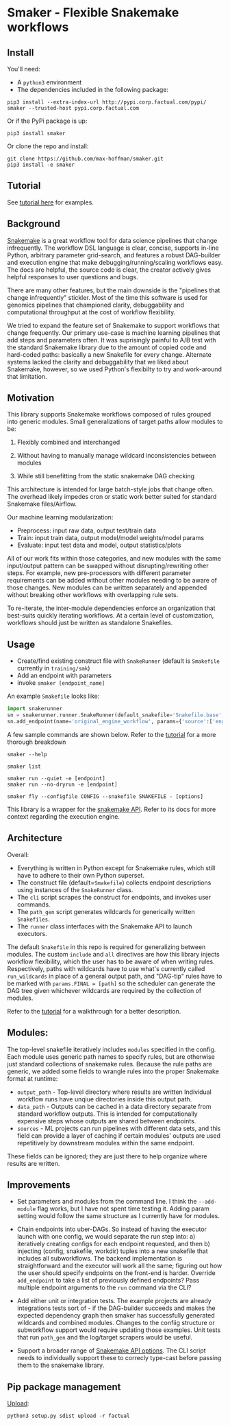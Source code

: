 # Smaker - Flexible Snakemake workflows

## Install
You'll need:
+ A `python3` environment
+ The dependencies included in the following package:
```
pip3 install --extra-index-url http://pypi.corp.factual.com/pypi/ smaker --trusted-host pypi.corp.factual.com
```

Or if the PyPi package is up:
```
pip3 install smaker
```

Or clone the repo and install:
```
git clone https://github.com/max-hoffman/smaker.git
pip3 install -e smaker
```

## Tutorial
See [tutorial here](examples/tutorial.md) for examples.

## Background
[Snakemake](https://snakemake.readthedocs.io/en/stable/) is a great
workflow tool for data science pipelines that change infrequently.
The workflow DSL language is clear, concise, supports in-line Python,
arbitrary parameter grid-search, and features a robust DAG-builder 
and execution engine that make debugging/running/scaling workflows easy. The docs
are helpful, the source code is clear, the creator actively gives
helpful responses to user questions and bugs.

There are many other features, but the main downside is the "pipelines that change
infrequently" stickler. Most of the time this software is used for
genomics pipelines that championed clarity, debuggability and computational
throughput at the cost of workflow flexibility.

We tried to expand the feature set of Snakemake to support workflows
that change frequently. Our primary use-case is machine learning pipelines
that add steps and parameters often. It was suprisingly painful to
A/B test with the standard Snakemake library due to the amount of copied
code and hard-coded paths: basically a new Snakefile for every change.
Alternate systems lacked the clarity and debuggability that we liked about
Snakemake, however, so we used Python's flexibilty to try and work-around
that limitation.

## Motivation
This library supports Snakemake workflows composed of
rules grouped into generic modules. Small generalizations of
target paths allow modules to be:

1) Flexibly combined and interchanged

2) Without having to manually manage wildcard inconsistencies between
modules

3) While still benefitting from the static snakemake DAG checking

This architecture is intended for large batch-style jobs that 
change often. The overhead likely impedes cron or static work
better suited for standard Snakemake files/Airflow.

Our machine learning modularization:

+ Preprocess: input raw data, output test/train data
+ Train: input train data, output model/model weights/model params
+ Evaluate: input test data and model, output statistics/plots

All of our work fits within those categories, and new
modules with the same input/output pattern can be swapped 
without disrupting/rewriting other steps. For example, new pre-processors with different 
parameter requirements can be added without other modules needing to be
aware of those changes. New modules can be written separately and
 appended without breaking other workflows with overlapping rule sets.

To re-iterate, the inter-module dependencies enforce an organization that 
best-suits quickly iterating workflows. At a
certain level of customization, workflows should just be written 
as standalone Snakefiles.

## Usage

+ Create/find existing construct file with `SnakeRunner` (default is
    `Smakefile` currently in `training/smk`)
+ Add an endpoint with parameters
+ invoke `smaker [endpoint_name]`

An example `Smakefile` looks like:
```python
import snakerunner
sn = snakerunner.runner.SnakeRunner(default_snakefile='Snakefile.base', default_config='conf/original')
sn.add_endpoint(name='original_engine_workflow', params={'source':['engine']})
```

A few sample commands are shown below. Refer to the
[tutorial](examples/tutorial.md) for a more thorough breakdown
```
smaker --help

smaker list

smaker run --quiet -e [endpoint]
smaker run --no-dryrun -e [endpoint]

smaker fly --configfile CONFIG --snakefile SNAKEFILE - [options]

```

This library is a wrapper for the [snakemake
API](https://snakemake.readthedocs.io/en/stable/api_reference/snakemake.html). 
Refer to its docs for more context regarding the execution engine.


## Architecture

Overall:

+ Everything is written in Python except for Snakemake rules, which
    still have to adhere to their own Python superset.
+ The construct file (default=`Smakefile`) collects endpoint
    descriptions using instances of the `SnakeRunner` class.
+ The `cli` script scrapes the construct for endpoints, and invokes
    user commands.
+ The `path_gen` script generates wildcards for generically written
    `Snakefiles`.
+ The `runner` class interfaces with the Snakemake API to launch
    executors.

The default `Snakefile` in this repo is required for generalizing
between modules. The custom `include` and `all` directives are how this
library injects workflow flexibility, which the user has to be aware of
when writing rules. Respectively, paths with wildcards have to use
what's currently called `run_wildcards` in place of a general output
path, and "DAG-tip" rules have to be marked with `params.FINAL =
[path]` so the scheduler can generate the DAG tree given whichever
wildcards are required by the collection of modules.

Refer to the [tutorial](examples/tutorial.md) for a walkthrough
for a better description.

## Modules:
The top-level snakefile iteratively includes `modules` specified in the config. 
Each module uses generic path names to specify rules, but are otherwise
just standard collections of snakemake rules. Because the rule paths are
generic, we added some fields to wrangle rules into the proper
Snakemake format at runtime:

+ `output_path` - Top-level directory where results are written
    Individual workflow runs have unqiue directories inside
    this output path.
+ `data_path` - Outputs can be cached in a data directory separate from 
    standard workflow outputs. This is intended for computationally expensive steps whose
    outputs are shared between endpoints.
+ `sources` - ML projects can run pipelines with different
    data sets, and this field can provide a layer of
    caching if certain modules' outputs are used repetitively by
    downstream modules within the same endpoint.

These fields can be ignored; they are just there to help
organize where results are written.

## Improvements

+ Set parameters and modules from the command line. I think the
    `--add-module` flag works, but I have not spent time testing it. Adding
    param setting would follow the same structure as I currently have for
    modules.

+ Chain endpoints into uber-DAGs. So instead of having the executor
    launch with one config, we would separate the run step into: a)
    iteratively creating configs for each endpoint requested, and then
    b) injecting (config, snakefile, workdir) tuples into a new
    snakefile that includes all subworkflows. The backend implementation
    is straightforward and the executor will work all the same;
    figuring out how the user should specify
    endpoints on the front-end is harder. Override `add_endpoint` to
    take a list of previously defined endpoints? Pass multiple endpoint
    arguments to the `run` command via the CLI?

+ Add either unit or integration tests. The example projects are already
    integrations tests sort of - if the DAG-builder succeeds and makes
    the expected dependency graph then smaker has successfully generated wildcards
    and combined modules. Changes to the confiig structure or
    subworkflow support would require updating those examples. Unit tests
    that run `path_gen` and the log/target scrapers would be useful.

+ Support a broader range of
    [Snakemake API options](https://snakemake.readthedocs.io/en/stable/api_reference/snakemake.html).
    The CLI script needs to individually support these to correcly
    type-cast before passing them to the snakemake library.


## Pip package management
[Upload](https://wiki.corp.factual.com/pages/viewpage.action?spaceKey=ENG&title=Factual+Internal+PyPi+Server):
```
python3 setup.py sdist upload -r factual
```
